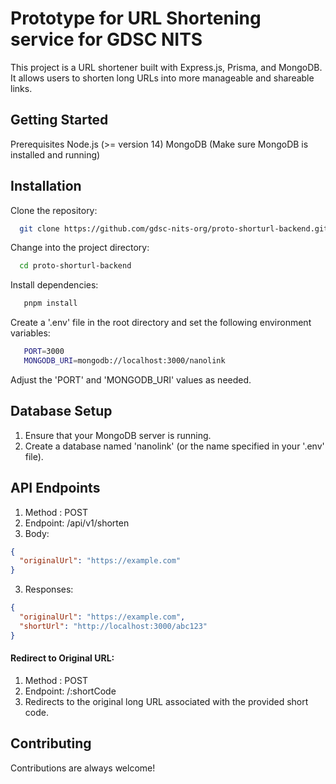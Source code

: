 #  Prototype for URL Shortening service for GDSC NITS

This project is a URL shortener built with Express.js, Prisma, and MongoDB. It allows users to shorten long URLs into more manageable and shareable links.

## Getting Started

Prerequisites
Node.js (>= version 14)
MongoDB (Make sure MongoDB is installed and running)
## Installation

Clone the repository:
```bash
  git clone https://github.com/gdsc-nits-org/proto-shorturl-backend.github
```
Change into the project directory:
```bash
  cd proto-shorturl-backend
```
Install dependencies:
```bash
   pnpm install
```
Create a '.env' file in the root directory and set the following environment variables:
```bash
   PORT=3000
   MONGODB_URI=mongodb://localhost:3000/nanolink
```
Adjust the 'PORT' and 'MONGODB_URI' values as needed.

##  Database Setup

1. Ensure that your MongoDB server is running.
2. Create a database named 'nanolink' (or the name specified in your '.env' file).

## API Endpoints
1. Method : POST
2. Endpoint: /api/v1/shorten
3. Body:
```json
{
  "originalUrl": "https://example.com"
}
```
3. Responses:
```json
{
  "originalUrl": "https://example.com",
  "shortUrl": "http://localhost:3000/abc123"
}
```
#### Redirect to Original URL:

1. Method : POST
2. Endpoint: /:shortCode
3. Redirects to the original long URL associated with the provided short code.

## Contributing

Contributions are always welcome!
